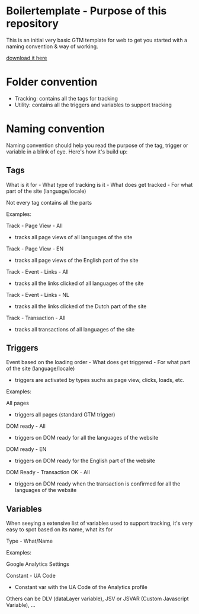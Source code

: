 # Boilertemplate - Purpose of this repository
This is an initial very basic GTM template for web
to get you started with a naming convention & way of working.

[download it here](https://github.com/Parafix/google-tag-manager/blob/master/GTM-Boilertemplate-web.json)

# Folder convention
- Tracking: contains all the tags for tracking
- Utility: contains all the triggers and variables to support tracking

# Naming convention
Naming convention should help you read the purpose of the tag, trigger or variable in a blink of eye.
Here's how it's build up:

## Tags
What is it for - What type of tracking is it - What does get tracked - For what part of the site (language/locale)

Not every tag contains all the parts

Examples:

Track - Page View - All 
- tracks all page views of all languages of the site

Track - Page View - EN 
- tracks all page views of the English part of the site

Track - Event - Links - All 
- tracks all the links clicked of all languages of the site

Track - Event - Links - NL 
- tracks all the links clicked of the Dutch part of the site

Track - Transaction - All 
- tracks all transactions of all languages of the site

## Triggers
Event based on the loading order - What does get triggered - For what part of the site (language/locale)

* triggers are activated by types suchs as page view, clicks, loads, etc.

Examples:

All pages 
- triggers all pages (standard GTM trigger)

DOM ready - All 
- triggers on DOM ready for all the languages of the website

DOM ready - EN 
- triggers on DOM ready for the English part of the website

DOM Ready - Transaction OK - All 
- triggers on DOM ready when the transaction is confirmed for all the languages of the website

## Variables
When seeying a extensive list of variables used to support tracking, it's very easy to spot based on its name, what its for

Type - What/Name

Examples:

Google Analytics Settings 

Constant - UA Code 
- Constant var with the UA Code of the Analytics profile

Others can be DLV (dataLayer variable), JSV or JSVAR (Custom Javascript Variable), ...
